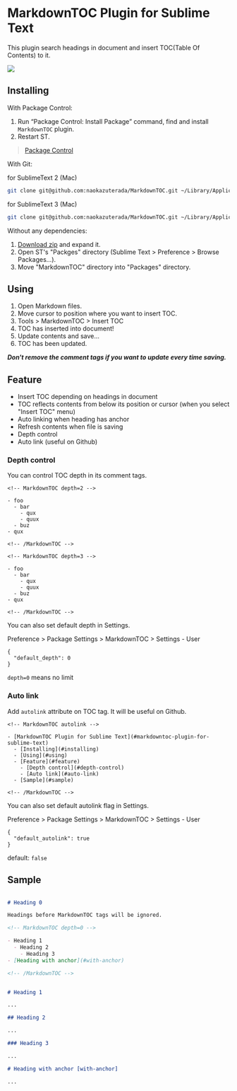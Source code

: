 # MarkdownTOC Plugin for Sublime Text

This plugin search headings in document and insert TOC(Table Of Contents) to it.

![](./demo.gif)

## Installing

With Package Control:


1. Run “Package Control: Install Package” command, find and install `MarkdownTOC` plugin.
2. Restart ST.

> [Package Control](http://wbond.net/sublime_packages/package_control)


With Git:

for SublimeText 2 (Mac)
```sh
git clone git@github.com:naokazuterada/MarkdownTOC.git ~/Library/Application\ Support/Sublime\ Text\ 2/Packages/MarkdownTOC
```

for SublimeText 3 (Mac)
```sh
git clone git@github.com:naokazuterada/MarkdownTOC.git ~/Library/Application\ Support/Sublime\ Text\ 3/Packages/MarkdownTOC
```

Without any dependencies:

1. [Download zip](https://github.com/naokazuterada/MarkdownTOC/archive/master.zip) and expand it.
2. Open ST's "Packges" directory (Sublime Text > Preference > Browse Packages...).
3. Move "MarkdownTOC" directory into "Packages" directory.

## Using

1. Open Markdown files.
2. Move cursor to position where you want to insert TOC.
3. Tools > MarkdownTOC > Insert TOC
4. TOC has inserted into document!
5. Update contents and save...
6. TOC has been updated.

***Don't remove the comment tags if you want to update every time saving.***

## Feature

- Insert TOC depending on headings in document
- TOC reflects contents from below its position or cursor (when you select "Insert TOC" menu)
- Auto linking when heading has anchor
- Refresh contents when file is saving
- Depth control
- Auto link (useful on Github)

### Depth control

You can control TOC depth in its comment tags.

```
<!-- MarkdownTOC depth=2 -->

- foo
  - bar
    - qux
    - quux
  - buz
- qux

<!-- /MarkdownTOC -->
```
```
<!-- MarkdownTOC depth=3 -->

- foo
  - bar
    - qux
    - quux
  - buz
- qux

<!-- /MarkdownTOC -->
```

You can also set default depth in Settings.

Preference > Package Settings > MarkdownTOC > Settings - User

```
{
  "default_depth": 0
}
```

`depth=0` means no limit


### Auto link

Add `autolink` attribute on TOC tag. It will be useful on Github.

```
<!-- MarkdownTOC autolink -->

- [MarkdownTOC Plugin for Sublime Text](#markdowntoc-plugin-for-sublime-text)
  - [Installing](#installing)
  - [Using](#using)
  - [Feature](#feature)
    - [Depth control](#depth-control)
    - [Auto link](#auto-link)
  - [Sample](#sample)

<!-- /MarkdownTOC -->
```

You can also set default autolink flag in Settings.

Preference > Package Settings > MarkdownTOC > Settings - User

```
{
  "default_autolink": true
}
```

default: `false`


## Sample

```markdown

# Heading 0

Headings before MarkdownTOC tags will be ignored.

<!-- MarkdownTOC depth=0 -->

- Heading 1
  - Heading 2
    - Heading 3
- [Heading with anchor](#with-anchor)

<!-- /MarkdownTOC -->


# Heading 1

...

## Heading 2

...

### Heading 3

...

# Heading with anchor [with-anchor]

...
```
